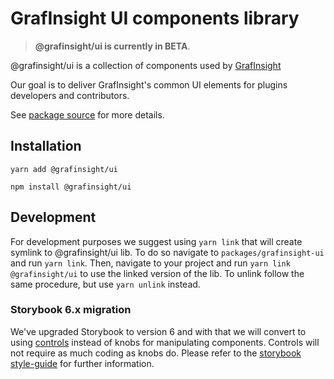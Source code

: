 # GrafInsight UI components library

> **@grafinsight/ui is currently in BETA**.

@grafinsight/ui is a collection of components used by [GrafInsight](https://github.com/grafinsight/grafinsight)

Our goal is to deliver GrafInsight's common UI elements for plugins developers and contributors.

See [package source](https://github.com/grafinsight/grafinsight/tree/master/packages/grafinsight-ui) for more details.

## Installation

`yarn add @grafinsight/ui`

`npm install @grafinsight/ui`

## Development

For development purposes we suggest using `yarn link` that will create symlink to @grafinsight/ui lib. To do so navigate to `packages/grafinsight-ui` and run `yarn link`. Then, navigate to your project and run `yarn link @grafinsight/ui` to use the linked version of the lib. To unlink follow the same procedure, but use `yarn unlink` instead.

### Storybook 6.x migration

We've upgraded Storybook to version 6 and with that we will convert to using [controls](https://storybook.js.org/docs/react/essentials/controls) instead of knobs for manipulating components. Controls will not require as much coding as knobs do. Please refer to the [storybook style-guide](https://github.com/grafinsight/grafinsight/blob/master/contribute/style-guides/storybook.md#contrls) for further information.
